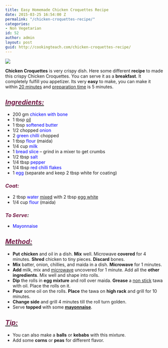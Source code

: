 ```yaml
---
title: Easy Homemade Chicken Croquettes Recipe
date: 2015-03-25 16:54:00 Z
permalink: "/chicken-croquettes-recipe/"
categories:
- Non Vegetarian
id: 52
author: admin
layout: post
guid: http://cookingteach.com/chicken-croquettes-recipe/
---
```


[![](http://4.bp.blogspot.com/-jeuHrx0Xxww/VRKlQTFBl5I/AAAAAAAAALU/GRVvmNw738I/s1600/croq2.jpg)](http://4.bp.blogspot.com/-jeuHrx0Xxww/VRKlQTFBl5I/AAAAAAAAALU/GRVvmNw738I/s1600/croq2.jpg)

**Chicken Croquettes** is very crispy dish. Here some different **recipe** to made this crispy Chicken Croquettes. You can serve it as a **breakfast**. It completely fulfill you appetizer. Its very **easy** to make, you can make it within [20 minutes](http://en.wikipedia.org/wiki/20_minutes_%28France%29 "20 minutes (France)") and [preparation time](http://en.wikipedia.org/wiki/Preparation_time "Preparation time") is 5 minutes.

## _<u><span style="color: #741b47;">Ingredients:</span></u>_

*   200 gm <span style="color: blue;">chicken with bone</span>
*   1 tbsp <span style="color: blue;">[oil](http://en.wikipedia.org/wiki/Oil "Oil")</span>
*   1 tbsp <span style="color: blue;">softened butter</span>
*   1/2 chopped <span style="color: blue;">onion</span>
*   2 <span style="color: blue;">green chilli</span> chopped
*   1 tbsp <span style="color: blue;">flour</span> (maida)
*   1/4 cup <span style="color: blue;">milk</span>
*   1 <span style="color: blue;">bread slice</span> – grind in a mixer to get crumbs
*   1/2 tbsp <span style="color: blue;">salt</span>
*   1/4 tbsp <span style="color: blue;">pepper</span>
*   1/4 tbsp <span style="color: blue;">red chilli flakes</span>
*   1 <span style="color: blue;">egg</span> (separate and keep 2 tbsp white for coating)

### <span style="color: #741b47;">_Coat:_</span>

*   2 tbsp <span style="color: blue;">water</span> [mixed](http://en.wikipedia.org/wiki/Audio_mixing_%28recorded_music%29 "Audio mixing (recorded music)") with 2 tbsp <span style="color: blue;">[egg white](http://en.wikipedia.org/wiki/Egg_white "Egg white")</span>
*   1/4 cup <span style="color: blue;">flour</span> (maida)

### _<span style="color: #741b47;">To Serve</span>:_

*   <span style="color: blue;">Mayonnaise</span>

## _<u><span style="color: #741b47;">Method:</span></u>_

*   **Put** **chicken** and oil in a dish. **Mix** well. Microwave **covered** for 4 minutes. **Shred** chicken to tiny pieces. **Discard** bones.
*   **Mix** batter, onion, chillies, and maida in a dish. **Microwave** for 1 minutes.
*   **Add** milk, mix and [microwave](http://en.wikipedia.org/wiki/Microwave "Microwave") uncovered for 1 minute. Add all the **other ingredients**. Mix well and shape into rolls.
*   **Dip** the rolls in **egg mixture** and roll over maida. **Grease** a [non stick](http://en.wikipedia.org/wiki/Non-stick_surface "Non-stick surface") tawa with oil. Place the rolls on it.
*   **Pour** some oil on the rolls. **Place** the tawa on **high rack** and grill for 10 minutes.
*   **Change side** and grill 4 minutes till the roll turn golden.
*   Serve **topped** with some **[mayonnaise](http://en.wikipedia.org/wiki/Mayonnaise "Mayonnaise")**.

## _<u><span style="color: #741b47;">Tip:</span></u>_

*   You can also make a **balls** or **kebabs** with this mixture.
*   Add some **corns** or **peas** for different flavor.
